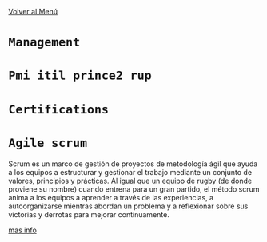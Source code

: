 [Volver al Menú](./root.md)

# `Management`

# `Pmi itil prince2 rup`

# `Certifications`

# `Agile scrum`

Scrum es un marco de gestión de proyectos de metodología ágil que ayuda a los equipos a estructurar y gestionar el trabajo mediante un conjunto de valores, principios y prácticas. Al igual que un equipo de rugby (de donde proviene su nombre) cuando entrena para un gran partido, el método scrum anima a los equipos a aprender a través de las experiencias, a autoorganizarse mientras abordan un problema y a reflexionar sobre sus victorias y derrotas para mejorar continuamente.

[mas info](https://www.atlassian.com/es/agile/scrum)
